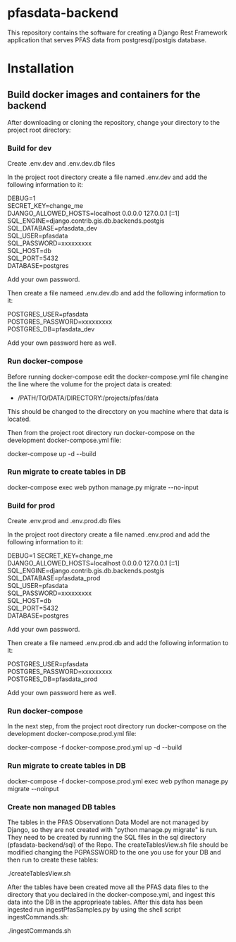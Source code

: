 # pfasdata-backend 
This repository contains the software for creating a Django Rest Framework application that serves PFAS data from postgresql/postgis database.

# Installation 

## Build docker images and containers for the backend   

After downloading or cloning the repository, change your directory to the project root directory:  

### Build for dev

Create .env.dev and .env.dev.db files  

In the project root directory create a file named .env.dev and add the following information to it:  

DEBUG=1  
SECRET_KEY=change_me  
DJANGO_ALLOWED_HOSTS=localhost 0.0.0.0 127.0.0.1 [::1]  
SQL_ENGINE=django.contrib.gis.db.backends.postgis  
SQL_DATABASE=pfasdata_dev  
SQL_USER=pfasdata  
SQL_PASSWORD=xxxxxxxxx  
SQL_HOST=db  
SQL_PORT=5432  
DATABASE=postgres 

Add your own password.  

Then create a file nameed .env.dev.db and add the following information to it:  

POSTGRES_USER=pfasdata  
POSTGRES_PASSWORD=xxxxxxxxx  
POSTGRES_DB=pfasdata_dev

Add your own password here as well.  

### Run docker-compose

Before running docker-compose edit the docker-compose.yml file changine the line where 
the volume for the project data is created:

- /PATH/TO/DATA/DIRECTORY:/projects/pfas/data

This should be changed to the direcctory on you machine where that data is located.

Then from the project root directory run docker-compose on the development docker-compose.yml file:  

docker-compose up -d --build   

### Run migrate to create tables in DB

docker-compose exec web python manage.py migrate --no-input

### Build for prod 

Create .env.prod and .env.prod.db files

In the project root directory create a file named .env.prod and add the following information to it:

DEBUG=1
SECRET_KEY=change_me  
DJANGO_ALLOWED_HOSTS=localhost 0.0.0.0 127.0.0.1 [::1]  
SQL_ENGINE=django.contrib.gis.db.backends.postgis  
SQL_DATABASE=pfasdata_prod  
SQL_USER=pfasdata  
SQL_PASSWORD=xxxxxxxxx  
SQL_HOST=db  
SQL_PORT=5432  
DATABASE=postgres  

Add your own password.

Then create a file nameed .env.prod.db and add the following information to it:

POSTGRES_USER=pfasdata  
POSTGRES_PASSWORD=xxxxxxxxx   
POSTGRES_DB=pfasdata_prod

Add your own password here as well.

### Run docker-compose

In the next step, from the project root directory run docker-compose on the development docker-compose.prod.yml file:

docker-compose -f docker-compose.prod.yml up -d --build

### Run migrate to create tables in DB

docker-compose -f docker-compose.prod.yml exec web python manage.py migrate --noinput

### Create non managed DB tables

The tables in the PFAS Observationn Data Model are not managed by Django, so they are not created with "python manage.py migrate" is run. They need to be created by running the SQL files in the sql directory (pfasdata-backend/sql) of the Repo. The createTablesView.sh file should be modified changing the PGPASSWORD to the one you use for your DB and then run to create these tables:

./createTablesView.sh

After the tables have been created move all the PFAS data files to the directory that you declaired in the docker-compose.yml, and ingest this data into the DB in the approprieate tables. After this data has been ingested run ingestPfasSamples.py by using the shell script ingestCommands.sh:

./ingestCommands.sh 


